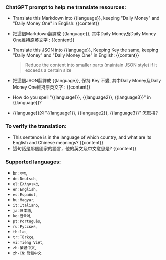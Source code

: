 
### ChatGPT prompt to help me translate resources:

 * Translate this Markdown into {{language}}, keeping "Daily Money" and "Daily Money One" in English: {{content}}
 * 把這個Markdown翻譯成 {{language}}, 其中Daily Money及Daily Money One維持原英文字 :  {{content}}

 * Translate this JSON into {{language}}, Keeping Key the same, keeping "Daily Money" and "Daily Money One" in English: {{content}}
   > Reduce the content into smaller parts (maintain JSON style) if it exceeds a certain size
 * 把這個JSON翻譯成 {{language}}, 保持 Key 不變, 其中Daily Money及Daily Money One維持原英文字 :  {{content}}

 * How do you spell "{{language1}}, {{language2}}, {{language3}}" in {{language}}?
 * {{language}}的 "{{language1}}, {{language2}}, {{language3}}" 怎麼拼?

### To verify the translation: 

 * This sentence is in the language of which country, and what are its English and Chinese meanings? {{content}}
 * 這句話是那個國家的語言，他的英文及中文意思是? {{content}}


### Supported languages:
 * `bn`: `বাংলা`,
 * `de`: `Deutsch`,
 * `el`: `Ελληνικά`,
 * `en`: `English`,
 * `es`: `Español`,
 * `hu`: `Magyar`,
 * `it`: `Italiano`,
 * `ja`: `日本語`,
 * `ko`: `한국어`,
 * `pt`: `Português`,
 * `ru`: `Русский`,
 * `th`: `ไทย`,
 * `tr`: `Türkçe`,
 * `vi`: `Tiếng Việt`,
 * `zh`: `繁體中文`,
 * `zh-CN`: `簡體中文`